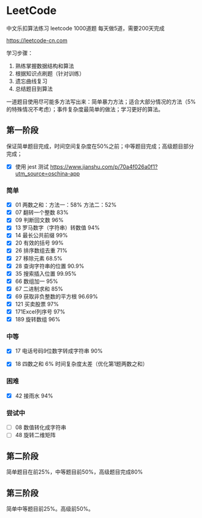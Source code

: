 # LeetCode
中文乐扣算法练习 leetcode 1000道题 每天做5道，需要200天完成

https://leetcode-cn.com

学习步骤：

1. 熟练掌握数据结构和算法
2. 根据知识点刷题（针对训练）
3. 遗忘曲线复习
4. 总结题目到算法

一道题目使用尽可能多方法写出来：简单暴力方法；适合大部分情况的方法（5%的特殊情况不考虑）；事件复杂度最简单的做法；学习更好的算法。


## 第一阶段

保证简单题目完成，时间空间复杂度在50%之前；中等题目完成；高级题目部分完成；


- [x] 使用 jest 测试 https://www.jianshu.com/p/70a4f026a0f1?utm_source=oschina-app

### 简单

- [x] 01 两数之和：方法一：58% 方法二：52%
- [x] 07 翻转一个整数 83%
- [x] 09 判断回文数 96%
- [x] 13 罗马数字（字符串）转数值 94%
- [x] 14 最长公共前缀 99%
- [x] 20 有效的括号 99%
- [x] 26 排序数组去重 71%
- [x] 27 移除元素 68.5%
- [x] 28 查询字符串的位置 90.9%
- [x] 35 搜索插入位置 99.95%
- [x] 66 数组加一 95%
- [x] 67 二进制求和 85%
- [x] 69 获取非负整数的平方根 96.69%
- [x] 121 买卖股票 97%
- [x] 171Excel列序号 97%
- [x] 189 旋转数组 96%

### 中等

- [x] 17 电话号码9位数字转成字符串 90%
- [x] 18 四数之和 6% 时间复杂度太差（优化第1题两数之和）


### 困难

- [x] 42 接雨水 94%

### 尝试中

- [ ] 08 数值转化成字符串
- [ ] 48 旋转二维矩阵

## 第二阶段

简单题目在前25%，中等题目前50%，高级题目完成80%

## 第三阶段

简单中等题目前25%。高级前50%。